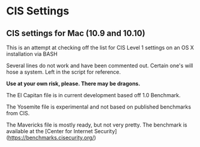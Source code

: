 CIS Settings
========

## CIS settings for Mac (10.9 and 10.10)

This is an attempt at checking off the list for CIS Level 1 settings on an OS X installation via BASH

Several lines do not work and have been commented out. Certain one's will hose a system. Left in the script for reference.

**Use at your own risk, please. There may be dragons.**

The El Capitan file is in current development based off 1.0 Benchmark.

The Yosemite file is experimental and not based on published benchmarks from CIS.

The Mavericks file is mostly ready, but not very pretty. The benchmark is available at the [Center for Internet Security] (https://benchmarks.cisecurity.org/)
